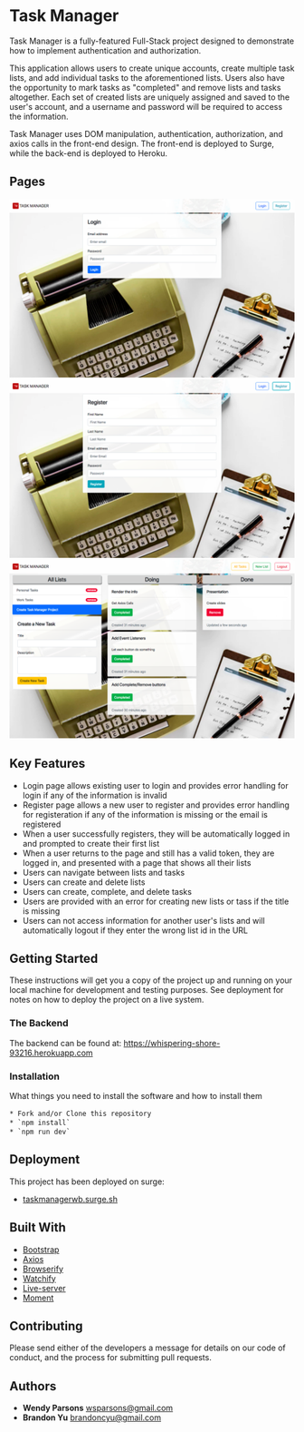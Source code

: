 # Task Manager

Task Manager is a fully-featured Full-Stack project designed to demonstrate how to implement authentication and authorization.

This application allows users to create unique accounts, create multiple task lists, and add individual tasks to the aforementioned lists. Users also have the opportunity to mark tasks as "completed" and remove lists and tasks altogether. Each set of created lists are uniquely assigned and saved to the user's account, and a username and password will be required to access the information.

Task Manager uses DOM manipulation, authentication, authorization, and axios calls in the front-end design. The front-end is deployed to Surge, while the back-end is deployed to Heroku.

## Pages

![Login Page](images/login-page.png)
![Register Page](images/register-page.png)
![Features Page](images/features-page.png)

## Key Features

* Login page allows existing user to login and provides error handling for login if any of the information is invalid
* Register page allows a new user to register and provides error handling for registeration if any of the information is missing or the email is registered
* When a user successfully registers, they will be automatically logged in and prompted to create their first list
* When a user returns to the page and still has a valid token, they are logged in, and presented with a page that shows all their lists
* Users can navigate between lists and tasks
* Users can create and delete lists
* Users can create, complete, and delete tasks
* Users are provided with an error for creating new lists or tass if the title is missing
* Users can not access information for another user's lists and will automatically logout if they enter the wrong list id in the URL

## Getting Started

These instructions will get you a copy of the project up and running on your local machine for development and testing purposes. See deployment for notes on how to deploy the project on a live system.

### The Backend

The backend can be found at: https://whispering-shore-93216.herokuapp.com

### Installation

What things you need to install the software and how to install them
```shell
* Fork and/or Clone this repository
* `npm install`
* `npm run dev`
```

## Deployment

This project has been deployed on surge:
* [taskmanagerwb.surge.sh](taskmanagerwb.surge.sh)

## Built With

* [Bootstrap](https://getbootstrap.com/)
* [Axios](https://www.npmjs.com/package/axios)
* [Browserify](http://browserify.org/)
* [Watchify](https://www.npmjs.com/package/watchify)
* [Live-server](https://www.npmjs.com/package/live-server)
* [Moment](https://momentjs.com/)

## Contributing

Please send either of the developers a message for details on our code of conduct, and the process for submitting pull requests.

## Authors

* **Wendy Parsons** wsparsons@gmail.com
* **Brandon Yu** brandoncyu@gmail.com
